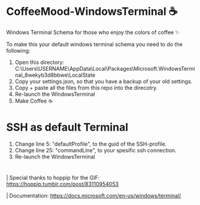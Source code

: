  # CoffeeMood-WindowsTerminal ☕
Windows Terminal Schema for those who enjoy the colors of coffee ✨

To make this your default windows terminal schema you need to do the following:

1. Open this directory: C:\Users\USERNAME\AppData\Local\Packages\Microsoft.WindowsTerminal_8wekyb3d8bbwe\LocalState
2. Copy your settings.json, so that you have a backup of your old settings.
3. Copy + paste all the files from this repo into the direcotry. 
4. Re-launch the WindowsTerminal
5. Make Coffee ☕


# SSH as default Terminal
1. Change line 5: "defaultProfile", to the guid of the SSH-profile.
2. Change line 25: "commandLine", to your spesific ssh connection.
3. Re-launch the WindowsTerminal



#
| Special thanks to hoppip for the GIF: https://hoppip.tumblr.com/post/83110954053

| Documentation: https://docs.microsoft.com/en-us/windows/terminal/

